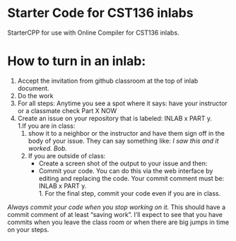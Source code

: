 # Starter Code for CST136 inlabs
StarterCPP for use with Online Compiler for CST136 inlabs.

# How to turn in an inlab:

1.	Accept the invitation from github classroom at the top of inlab document.  
1.	Do the work
1.  For all  steps:  Anytime you see a spot where it says:  have your instructor or a classmate check Part X NOW
   1. Create an issue on your repository that is labeled: INLAB x PART y.  
      1.If you are in class:
         1. show it to a neighbor or the instructor and have them sign off in the body of your issue.  They can say something like:  _I saw this and it worked. Bob._
      1. If you are outside of class:
         * Create a screen shot of the output to your issue and then:
         * Commit your code.  You can do this via the web interface by editing and replacing the code.  Your commit comment must be:  INLAB x PART y.  
    1.	For the final step, commit your code even if you are in class.
    
_Always commit your code when you stop working on it._  This should have a commit comment of at least “saving work”.    I’ll expect to see that you have commits when you leave the class room or when there are big jumps in time on your steps.

